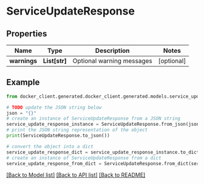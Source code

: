 # ServiceUpdateResponse


## Properties

Name | Type | Description | Notes
------------ | ------------- | ------------- | -------------
**warnings** | **List[str]** | Optional warning messages | [optional] 

## Example

```python
from docker_client.generated.docker_client.generated.models.service_update_response import ServiceUpdateResponse

# TODO update the JSON string below
json = "{}"
# create an instance of ServiceUpdateResponse from a JSON string
service_update_response_instance = ServiceUpdateResponse.from_json(json)
# print the JSON string representation of the object
print(ServiceUpdateResponse.to_json())

# convert the object into a dict
service_update_response_dict = service_update_response_instance.to_dict()
# create an instance of ServiceUpdateResponse from a dict
service_update_response_from_dict = ServiceUpdateResponse.from_dict(service_update_response_dict)
```
[[Back to Model list]](../README.md#documentation-for-models) [[Back to API list]](../README.md#documentation-for-api-endpoints) [[Back to README]](../README.md)


